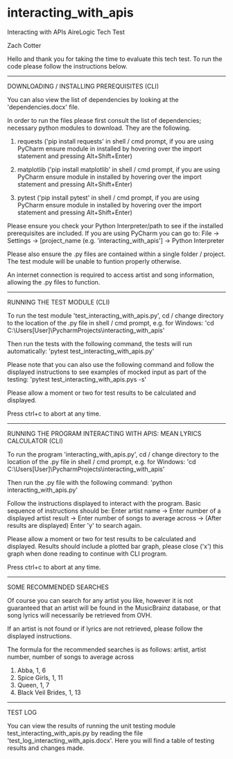 # interacting_with_apis

Interacting with APIs AireLogic Tech Test

Zach Cotter

Hello and thank you for taking the time to evaluate this tech test. To run the code please follow the instructions below.

-----------------------------------------------------------------------------------------------------------------------------------------------------------------------

DOWNLOADING / INSTALLING PREREQUISITES (CLI)

You can also view the list of dependencies by looking at the 'dependencies.docx' file.

In order to run the files please first consult the list of dependencies; necessary python modules to download. They are the following.

1) requests
('pip install requests' in shell / cmd prompt, if you are using PyCharm ensure module in installed by hovering over the import statement and pressing Alt+Shift+Enter)
   
2) matplotlib
('pip install matplotlib' in shell / cmd prompt, if you are using PyCharm ensure module in installed by hovering over the import statement and pressing        Alt+Shift+Enter)

3) pytest
('pip install pytest' in shell / cmd prompt, if you are using PyCharm ensure module in installed by hovering over the import statement and pressing Alt+Shift+Enter)

Please ensure you check your Python Interpreter/path to see if the installed prerequisites are included. If you are using PyCharm you can go to:
File -> Settings -> [project_name (e.g. 'interacting_with_apis'] -> Python Interpreter

Please also ensure the .py files are contained within a single folder / project. The test module will be unable to funtion properly otherwise.

An internet connection is required to access artist and song information, allowing the .py files to function.

-----------------------------------------------------------------------------------------------------------------------------------------------------------------------

RUNNING THE TEST MODULE (CLI)

To run the test module 'test_interacting_with_apis.py', cd / change directory to the location of the .py file in shell / cmd prompt, e.g. for Windows:
'cd C:\Users\[User]\PycharmProjects\interacting_with_apis\'

Then run the tests with the following command, the tests will run automatically:
'pytest test_interacting_with_apis.py'

Please note that you can also use the following command and follow the displayed instructions to see examples of mocked input as part of the testing:
'pytest test_interacting_with_apis.pys -s'

Please allow a moment or two for test results to be calculated and displayed.

Press ctrl+c to abort at any time.

-----------------------------------------------------------------------------------------------------------------------------------------------------------------------

RUNNING THE PROGRAM INTERACTING WITH APIS: MEAN LYRICS CALCULATOR (CLI)

To run the program 'interacting_with_apis.py', cd / change directory to the location of the .py file in shell / cmd prompt, e.g. for Windows:
'cd C:\Users\[User]\PycharmProjects\interacting_with_apis\'

Then run the .py file with the following command:
'python interacting_with_apis.py'

Follow the instructions displayed to interact with the program. Basic sequence of instructions should be:
Enter artist name -> Enter number of a displayed artist result -> Enter number of songs to average across -> (After results are displayed) Enter 'y' to search again.

Please allow a moment or two for test results to be calculated and displayed. Results should include a plotted bar graph, please close ('x') this graph when done reading to continue with CLI program.

Press ctrl+c to abort at any time.

-----------------------------------------------------------------------------------------------------------------------------------------------------------------------

SOME RECOMMENDED SEARCHES

Of course you can search for any artist you like, however it is not guaranteed that an artist will be found in the MusicBrainz database, or that song lyrics will necessarily be retrieved from OVH.

If an artist is not found or if lyrics are not retrieved, please follow the displayed instructions.

The formula for the recommended searches is as follows:
artist, artist number, number of songs to average across

1) Abba, 1, 6
2) Spice Girls, 1, 11
3) Queen, 1, 7
4) Black Veil Brides, 1, 13

-----------------------------------------------------------------------------------------------------------------------------------------------------------------------

TEST LOG

You can view the results of running the unit testing module test_interacting_with_apis.py by reading the file 'test_log_interacting_with_apis.docx'. Here you will find a table of testing results and changes made.

